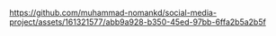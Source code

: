 

https://github.com/muhammad-nomankd/social-media-project/assets/161321577/abb9a928-b350-45ed-97bb-6ffa2b5a2b5f

